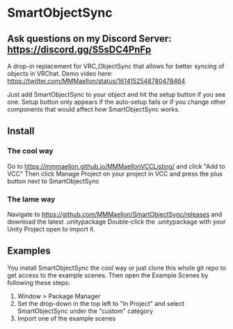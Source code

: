 # SmartObjectSync

## Ask questions on my Discord Server: <https://discord.gg/S5sDC4PnFp>

A drop-in replacement for VRC_ObjectSync that allows for better syncing of objects in VRChat. Demo video here: https://twitter.com/MMMaellon/status/1614152548780478464

Just add SmartObjectSync to your object and hit the setup button if you see one. Setup button only appears if the auto-setup fails or if you change other components that would affect how SmartObjectSync works.

## Install

### The cool way
Go to <https://mmmaellon.github.io/MMMaellonVCCListing/> and click "Add to VCC"
Then click Manage Project on your project in VCC and press the plus button next to SmartObjectSync

### The lame way
Navigate to <https://github.com/MMMaellon/SmartObjectSync/releases> and download the latest .unitypackage
Double-click the .unitypackage with your Unity Project open to import it.

## Examples

You install SmartObjectSync the cool way or just clone this whole git repo to get access to the example scenes.
Then open the Example Scenes by following these steps:

1. Window > Package Manager
2. Set the drop-down in the top left to "In Project" and select SmartObjectSync under the "custom" category
3. Import one of the example scenes
